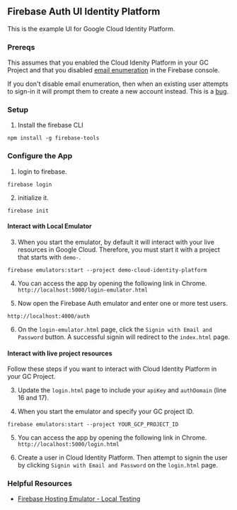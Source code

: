 ## Firebase Auth UI Identity Platform

This is the example UI for Google Cloud Identity Platform.


### Prereqs
This assumes that you enabled the Cloud Idenity Platform in your GC Project and that you disabled [email enumeration](https://cloud.google.com/identity-platform/docs/admin/email-enumeration-protection#disable) in the Firebase console. 

If you don't disable email enumeration, then when an existing user attempts to sign-in it will prompt them to create a new account instead.  This is a [bug](https://github.com/firebase/firebaseui-web/issues/1040).

### Setup
1. Install the firebase CLI
```shell
npm install -g firebase-tools 
```


### Configure the App
1. login to firebase.
```shell
firebase login
```

2. initialize it.
```shell
firebase init
```

#### Interact with Local Emulator
3. When you start the emulator, by default it will interact with your live resources in Google Cloud. Therefore, you must start it with a project that starts with `demo-`.
```shell
firebase emulators:start --project demo-cloud-identity-platform
```

4. You can access the app by opening the following link in Chrome.
`http://localhost:5000/login-emulator.html`

5. Now open the Firebase Auth emulator and enter one or more test users.

`http://localhost:4000/auth`

6. On the `login-emulator.html` page, click the `Signin with Email and Password` button. 
A successful signin will redirect to the `index.html` page. 


#### Interact with live project resources
Follow these steps if you want to interact with Cloud Identity Platform in your GC Project.  

3. Update the `login.html` page to include your `apiKey` and `authDomain` (line 16 and 17).

4. When you start the emulator and specify your GC project ID.
```shell
firebase emulators:start --project YOUR_GCP_PROJECT_ID
```

5. You can access the app by opening the following link in Chrome.
`http://localhost:5000/login.html`


6. Create a user in Cloud Identity Platform. Then attempt to signin the user by clicking `Signin with Email and Password` on the `login.html` page.

### Helpful Resources

* [Firebase Hosting Emulator - Local Testing](https://firebase.google.com/docs/hosting/test-preview-deploy#test-locally)


